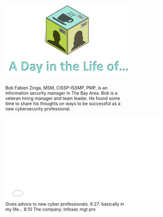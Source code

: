 <figure class="snippetimg" style="margin: 0 auto;width:80%">
  <img src=".guides/img/DILOIntro.PNG">
  
<br>Bob Fabien Zinga, MSM, CISSP-ISSMP, PMP, is an information security manager in The Bay Area.  Bob is a veteran hiring manager and team leader.  He found some time to share his thoughts on ways to be successful as a new cybersecurity professional.
<div>
  <iframe src="//player.vimeo.com/video/227302346" width="500" height="275" frameborder="0" webkitallowfullscreen mozallowfullscreen allowfullscreen></iframe>
</div>Gives advice to new cyber professionals. 6:27: basically in my life… 8:10 The company. Infosec mgt pro
